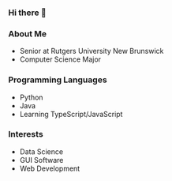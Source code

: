 ### Hi there 👋

### About Me
- Senior at Rutgers University New Brunswick
- Computer Science Major

### Programming Languages
- Python
- Java
- Learning TypeScript/JavaScript

### Interests
- Data Science
- GUI Software
- Web Development
